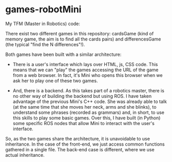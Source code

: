 # games-robotMini
My TFM (Master in Robotics) code:

There exist two different games in this repository: cardsGame (kind of memory game, the aim is to find all the cards pairs) and differencesGame (the typical "find the N differences"!). 

Both games have been built with a similar architecture:

- There is a user's interface which lays over HTML, js, CSS code. This means that we can "play" the games accessing the URL of the game from a web browser. In fact, it's Mini who opens this browser when we ask her to play one of these two games.

- And, there is a backend. As this takes part of a robotics master, there is no other way of building the backend but using ROS. I have taken advantage of the previous Mini's C++ code. She was already able to talk (at the same time that she moves her neck, arms  and she blinks), to understand some phrases (recorded as grammars) and, in short, to use this skills to play some basic games. Over this, I have built (in Python) some specific ROS nodes that allow Mini to interact with the user's interface.

So, as the two games share the architecture, it is unavoidable to use inheritance. In the case of the front-end, we just access common functions gathered in a single file. The back-end case is different, where we use actual inheritance.



